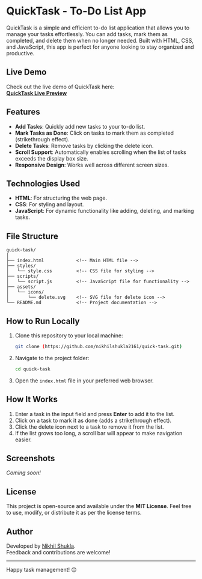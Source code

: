 # QuickTask - To-Do List App

QuickTask is a simple and efficient to-do list application that allows you to manage your tasks effortlessly. You can add tasks, mark them as completed, and delete them when no longer needed. Built with HTML, CSS, and JavaScript, this app is perfect for anyone looking to stay organized and productive.

## Live Demo

Check out the live demo of QuickTask here:  
[**QuickTask Live Preview**](https://nikhilshukla2161.github.io/quick-task/)

## Features

- **Add Tasks**: Quickly add new tasks to your to-do list.
- **Mark Tasks as Done**: Click on tasks to mark them as completed (strikethrough effect).
- **Delete Tasks**: Remove tasks by clicking the delete icon.
- **Scroll Support**: Automatically enables scrolling when the list of tasks exceeds the display box size.
- **Responsive Design**: Works well across different screen sizes.

## Technologies Used

- **HTML**: For structuring the web page.
- **CSS**: For styling and layout.
- **JavaScript**: For dynamic functionality like adding, deleting, and marking tasks.

## File Structure

```
quick-task/
│
├── index.html            <!-- Main HTML file -->
├── styles/
│   └── style.css         <!-- CSS file for styling -->
├── scripts/
│   └── script.js         <!-- JavaScript file for functionality -->
├── assets/
│   └── icons/
│       └── delete.svg    <!-- SVG file for delete icon -->
└── README.md             <!-- Project documentation -->
```

## How to Run Locally

1. Clone this repository to your local machine:
   ```bash
   git clone (https://github.com/nikhilshukla2161/quick-task.git)
   ```
2. Navigate to the project folder:
   ```bash
   cd quick-task
   ```
3. Open the `index.html` file in your preferred web browser.

## How It Works

1. Enter a task in the input field and press **Enter** to add it to the list.
2. Click on a task to mark it as done (adds a strikethrough effect).
3. Click the delete icon next to a task to remove it from the list.
4. If the list grows too long, a scroll bar will appear to make navigation easier.

## Screenshots

*Coming soon!*

## License

This project is open-source and available under the **MIT License**. Feel free to use, modify, or distribute it as per the license terms.

## Author

Developed by [Nikhil Shukla](https://github.com/nikhilshukla2161).  
Feedback and contributions are welcome!

---

Happy task management! 😊

